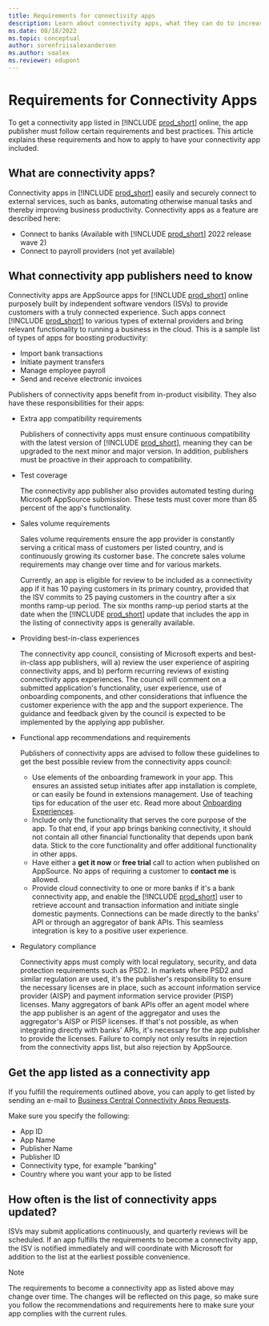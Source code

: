 ```yaml
---
title: Requirements for connectivity apps
description: Learn about connectivity apps, what they can do to increase business productivity, and how to get your app listed as a connectivity app.
ms.date: 08/18/2022
ms.topic: conceptual
author: sorenfriisalexandersen
ms.author: soalex
ms.reviewer: edupont
---
```


# Requirements for Connectivity Apps

To get a connectivity app listed in [!INCLUDE [prod_short](../includes/prod_short.md)] online, the app publisher must follow certain requirements and best practices. This article explains these requirements and how to apply to have your connectivity app included.

## What are connectivity apps?

Connectivity apps in [!INCLUDE [prod_short](../includes/prod_short.md)] easily and securely connect to external services, such as banks, automating otherwise manual tasks and thereby improving business productivity. Connectivity apps as a feature are described here:

* Connect to banks (Available with [!INCLUDE [prod_short](../includes/prod_short.md)] 2022 release wave 2)
* Connect to payroll providers (not yet available)

## What connectivity app publishers need to know

Connectivity apps are AppSource apps for [!INCLUDE [prod_short](../includes/prod_short.md)] online purposely built by independent software vendors (ISVs) to provide customers with a truly connected experience. Such apps connect [!INCLUDE [prod_short](../includes/prod_short.md)] to various types of external providers and bring relevant functionality to running a business in the cloud. This is a sample list of types of apps for boosting productivity:

* Import bank transactions  
* Initiate payment transfers  
* Manage employee payroll  
* Send and receive electronic invoices  

Publishers of connectivity apps benefit from in-product visibility. They also have these responsibilities for their apps:

* Extra app compatibility requirements

    Publishers of connectivity apps must ensure continuous compatibility with the latest version of [!INCLUDE [prod_short](../includes/prod_short.md)], meaning they can be upgraded to the next minor and major version. In addition, publishers must be proactive in their approach to compatibility.

* Test coverage

    The connectivity app publisher also provides automated testing during Microsoft AppSource submission. These tests must cover more than 85 percent of the app's functionality.

* Sales volume requirements

    Sales volume requirements ensure the app provider is constantly serving a critical mass of customers per listed country, and is continuously growing its customer base. The concrete sales volume requirements may change over time and for various markets.  
    
    Currently, an app is eligible for review to be included as a connectivity app if it has 10 paying customers in its primary country, provided that the ISV commits to 25 paying customers in the country after a six months ramp-up period. The six months ramp-up period starts at the date when the [!INCLUDE [prod_short](../includes/prod_short.md)] update that includes the app in the listing of connectivity apps is generally available.

* Providing best-in-class experiences

    The connectivity app council, consisting of Microsoft experts and best-in-class app publishers, will a) review the user experience of aspiring connectivity apps, and b) perform recurring reviews of existing connectivity apps experiences. The council will comment on a submitted application's functionality, user experience, use of onboarding components, and other considerations that influence the customer experience with the app and the support experience. The guidance and feedback given by the council is expected to be implemented by the applying app publisher.  

* Functional app recommendations and requirements

    Publishers of connectivity apps are advised to follow these guidelines to get the best possible review from the connectivity apps council:

  * Use elements of the onboarding framework in your app. This ensures an assisted setup initiates after app installation is complete, or can easily be found in extensions management. Use of teaching tips for education of the user etc. Read more about [Onboarding Experiences](../administration/onboarding-experiences.md).
  * Include only the functionality that serves the core purpose of the app. To that end, if your app brings banking connectivity, it should not contain all other financial functionality that depends upon bank data. Stick to the core functionality and offer additional functionality in other apps.
  * Have either a **get it now** or **free trial** call to action when published on AppSource. No apps of requiring a customer to **contact me** is allowed.
  * Provide cloud connectivity to one or more banks if it's a bank connectivity app, and enable the [!INCLUDE [prod_short](../includes/prod_short.md)] user to retrieve account and transaction information and initiate single domestic payments. Connections can be made directly to the banks’ API or through an aggregator of bank APIs. This seamless integration is key to a positive user experience.

* Regulatory compliance

    Connectivity apps must comply with local regulatory, security, and data protection requirements such as PSD2. In markets where PSD2 and similar regulation are used, it's the publisher's responsibility to ensure the necessary licenses are in place, such as account information service provider (AISP) and payment information service provider (PISP) licenses. Many aggregators of bank APIs offer an agent model where the app publisher is an agent of the aggregator and uses the aggregator's AISP or PISP licenses. If that's not possible, as when integrating directly with banks' APIs, it's necessary for the app publisher to provide the licenses. Failure to comply not only results in rejection from the connectivity apps list, but also rejection by AppSource.

## Get the app listed as a connectivity app

If you fulfill the requirements outlined above, you can apply to get listed by sending an e-mail to [Business Central Connectivity Apps Requests](mailto:bc-connectivity-apps@microsoft.com).

Make sure you specify the following:

* App ID
* App Name
* Publisher Name
* Publisher ID
* Connectivity type, for example "banking"
* Country where you want your app to be listed

## How often is the list of connectivity apps updated?

ISVs may submit applications continuously, and quarterly reviews will be scheduled. If an app fulfills the requirements to become a connectivity app, the ISV is notified immediately and will coordinate with Microsoft for addition to the list at the earliest possible convenience. 

> [!NOTE]  
> The requirements to become a connectivity app as listed above may change over time. The changes will be reflected on this page, so make sure you follow the recommendations and requirements here to make sure your app complies with the current rules.
